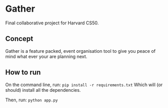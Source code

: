 # Gather
Final collaborative project for Harvard CS50.
## Concept
Gather is a feature packed, event organisation tool to give you peace of mind what ever your are planning next.

## How to run
On the command line, run:
`pip install -r requirements.txt`
Which will (or should) install all the dependencies.

Then, run:
`python app.py`